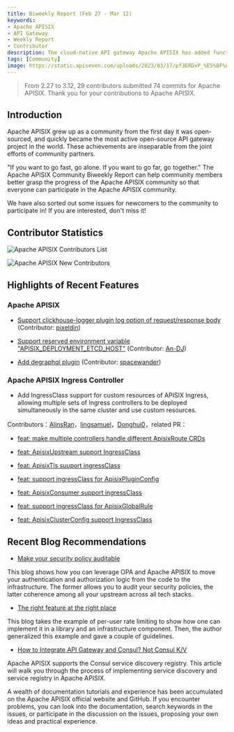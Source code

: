 ```yaml
---
title: Biweekly Report (Feb 27 - Mar 12)
keywords:
- Apache APISIX
- API Gateway
- Weekly Report
- Contributor
description: The cloud-native API gateway Apache APISIX has added functions such as enabling opentelemetry plugin to support https upstream and adding 'range_id' algorithm for 'request-id' plugin.
tags: [Community]
image: https://static.apiseven.com/uploads/2023/03/17/pf3ERDxP_%E5%8F%8C%E5%91%A8%E6%8A%A5%E5%B0%81%E9%9D%A2-0317.png
---
```


<!--truncate-->

> From 2.27 to 3.12, 29 contributors submitted 74 commits for Apache APISIX. Thank you for your contributions to Apache APISIX.

## Introduction

Apache APISIX grew up as a community from the first day it was open-sourced, and quickly became the most active open-source API gateway project in the world. These achievements are inseparable from the joint efforts of community partners.

"If you want to go fast, go alone. If you want to go far, go together." The Apache APISIX Community Biweekly Report can help community members better grasp the progress of the Apache APISIX community so that everyone can participate in the Apache APISIX community.

We have also sorted out some issues for newcomers to the community to participate in! If you are interested, don't miss it!

## Contributor Statistics

![Apache APISIX Contributors List](https://static.apiseven.com/uploads/2023/03/14/0rjys38r_%E7%A4%BE%E5%8C%BA%E5%8F%8C%E5%91%A8%E6%8A%A5-%E8%B4%A1%E7%8C%AE%E8%80%85%E6%B5%B7%E6%8A%A5-05%E6%9C%9F.png)

![Apache APISIX New Contributors](https://static.apiseven.com/uploads/2023/03/14/WZpcYrG7_%E7%A4%BE%E5%8C%BA%E5%8F%8C%E5%91%A8%E6%8A%A5-%E6%96%B0%E6%99%8B%E6%B5%B7%E6%8A%A5-05%E6%9C%9F.png)

## Highlights of Recent Features

### Apache APISIX

- [Support clickhouse-logger plugin log option of request/response body](https://github.com/apache/apisix/pull/8722) (Contributor: [pixeldin](https://github.com/pixeldin))

- [Support reserved environment variable "APISIX_DEPLOYMENT_ETCD_HOST"](https://github.com/apache/apisix/pull/8898) (Contributor: [An-DJ](https://github.com/An-DJ))

- [Add degraphql plugin](https://github.com/apache/apisix/pull/8959) (Contributor: [spacewander](https://github.com/spacewander))

### Apache APISIX Ingress Controller

- Add IngressClass support for custom resources of APISIX Ingress, allowing multiple sets of Ingress controllers to be deployed simultaneously in the same cluster and use custom resources.

Contributors：[AlinsRan](https://github.com/AlinsRan)，[lingsamuel](https://github.com/lingsamuel)，[Donghui0](https://github.com/Donghui0)，related PR：

- [feat: make multiple controllers handle different ApisixRoute CRDs](https://github.com/apache/apisix-ingress-controller/pull/593)

- [feat: ApisixUpstream support IngressClass](https://github.com/apache/apisix-ingress-controller/pull/1674)

- [feat: ApisixTls suuport ingressClass](https://github.com/apache/apisix-ingress-controller/pull/1714)

- [feat: support ingressClass for ApisixPluginConfig](https://github.com/apache/apisix-ingress-controller/pull/1716)

- [feat: ApisixConsumer support ingressClass](https://github.com/apache/apisix-ingress-controller/pull/1717)

- [feat: support ingressClass for ApisixGlobalRule](https://github.com/apache/apisix-ingress-controller/pull/1718)

- [feat: ApisixClusterConfig support IngressClass](https://github.com/apache/apisix-ingress-controller/pull/1720)

## Recent Blog Recommendations

- [Make your security policy auditable](https://apisix.apache.org/blog/2023/03/02/security-policy-auditable/)

This blog shows how you can leverage OPA and Apache APISIX to move your authentication and authorization logic from the code to the infrastructure. The former allows you to audit your security policies, the latter coherence among all your upstream across all tech stacks.

- [The right feature at the right place](https://apisix.apache.org/blog/2023/01/18/consul-with-apisix/)

This blog takes the example of per-user rate limiting to show how one can implement it in a library and an infrastructure component. Then, the author generalized this example and gave a couple of guidelines.

- [How to Integrate API Gateway and Consul? Not Consul K/V](https://apisix.apache.org/blog/2023/01/18/consul-with-apisix/)

Apache APISIX supports the Consul service discovery registry. This article will walk you through the process of implementing service discovery and service registry in Apache APISIX.

A wealth of documentation tutorials and experience has been accumulated on the Apache APISIX official website and GitHub. If you encounter problems, you can look into the documentation, search keywords in the issues, or participate in the discussion on the issues, proposing your own ideas and practical experience.
